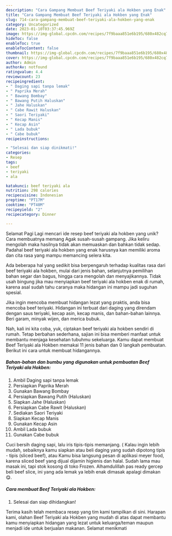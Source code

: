 ```yaml
---
description: "Cara Gampang Membuat Beef Teriyaki ala Hokben yang Enak"
title: "Cara Gampang Membuat Beef Teriyaki ala Hokben yang Enak"
slug: 714-cara-gampang-membuat-beef-teriyaki-ala-hokben-yang-enak
category: Uncategorized
date: 2023-01-10T03:37:45.969Z
image: https://img-global.cpcdn.com/recipes/7f9baaa851e6b195/680x482cq70/beef-teriyaki-ala-hokben-foto-resep-utama.jpg
hideToc: false
enableToc: true
enableTocContent: false
thumbnail: https://img-global.cpcdn.com/recipes/7f9baaa851e6b195/680x482cq70/beef-teriyaki-ala-hokben-foto-resep-utama.jpg
cover: https://img-global.cpcdn.com/recipes/7f9baaa851e6b195/680x482cq70/beef-teriyaki-ala-hokben-foto-resep-utama.jpg
author: Admin
authorAv: notfound
ratingvalue: 4.4
reviewcount: 23
recipeingredient:
- " Daging sapi tanpa lemak"
- " Paprika Merah"
- " Bawang Bombay"
- " Bawang Putih Haluskan"
- " Jahe Haluskan"
- " Cabe Rawit Haluskan"
- " Saori Teriyaki"
- " Kecap Manis"
- " Kecap Asin"
- " Lada bubuk"
- " Cabe bubuk"
recipeinstructions:

- "Selesai dan siap dinikmati!"
categories:
- Resep
tags:
- beef
- teriyaki
- ala

katakunci: beef teriyaki ala 
nutrition: 298 calories
recipecuisine: Indonesian
preptime: "PT17M"
cooktime: "PT40M"
recipeyield: "2"
recipecategory: Dinner

---
```



Selamat Pagi Lagi mencari ide resep beef teriyaki ala hokben yang unik? Cara membuatnya memang Agak susah-susah gampang. Jika keliru mengolah maka hasilnya tidak akan memuaskan dan bahkan tidak sedap. Padahal beef teriyaki ala hokben yang enak harusnya kan memiliki aroma dan cita rasa yang mampu memancing selera kita.


Ada beberapa hal yang sedikit bisa berpengaruh terhadap kualitas rasa dari beef teriyaki ala hokben, mulai dari jenis bahan, selanjutnya pemilihan bahan segar dan bagus, hingga cara mengolah dan menyajikannya. Tidak usah bingung jika mau menyiapkan beef teriyaki ala hokben enak di rumah, karena asal sudah tahu caranya maka hidangan ini mampu jadi suguhan spesial.

Jika ingin mencoba membuat hidangan lezat yang praktis, anda bisa mencoba beef teriyaki. Hidangan ini terbuat dari daging yang direndam dengan saus teriyaki, kecap asin, kecap manis, dan bahan-bahan lainnya. Beri garam, minyak wijen, dan merica bubuk.


Nah, kali ini kita coba, yuk, ciptakan beef teriyaki ala hokben sendiri di rumah. Tetap berbahan sederhana, sajian ini bisa memberi manfaat untuk membantu menjaga kesehatan tubuhmu sekeluarga. Kamu dapat membuat Beef Teriyaki ala Hokben memakai 11 jenis bahan dan 0 langkah pembuatan. Berikut ini cara untuk membuat hidangannya.

<!--inarticleads1-->

##### Bahan-bahan dan bumbu yang digunakan untuk pembuatan Beef Teriyaki ala Hokben:

1. Ambil  Daging sapi tanpa lemak
1. Persiapkan  Paprika Merah
1. Gunakan  Bawang Bombay
1. Persiapkan  Bawang Putih (Haluskan)
1. Siapkan  Jahe (Haluskan)
1. Persiapkan  Cabe Rawit (Haluskan)
1. Sediakan  Saori Teriyaki
1. Siapkan  Kecap Manis
1. Gunakan  Kecap Asin
1. Ambil  Lada bubuk
1. Gunakan  Cabe bubuk


Cuci bersih daging sapi, lalu iris tipis-tipis memanjang. ( Kalau ingin lebih mudah, sebaiknya kamu siapkan atau beli daging yang sudah dipotong tipis - tipis (sliced beef), atau Kamu bisa langsung pesan di aplikasi meyer food, karena sliced beef yang dijual dijamin higienis dan halal. Sudah lama mau masak ini, tapi stok kosong di toko Frozen. Alhamdulillah pas ready gercep beli beef slice, ini yang ada lemak ya lebih enak dimasak apalagi dimakan 😋. 

<!--inarticleads2-->

##### Cara membuat Beef Teriyaki ala Hokben:


1. Selesai dan siap dihidangkan!



Terima kasih telah membaca resep yang tim kami tampilkan di sini. Harapan kami, olahan Beef Teriyaki ala Hokben yang mudah di atas dapat membantu kamu menyiapkan hidangan yang lezat untuk keluarga/teman maupun menjadi ide untuk berjualan makanan. Selamat menikmati
